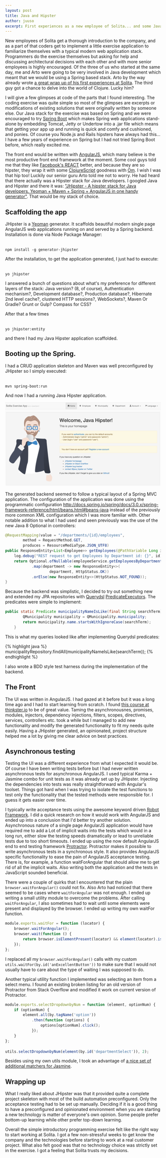 ```yaml
---
layout: post
title: Java and Hipster
author: juuso
excerpt: First experiences as a new employee of Solita... and some Java Hipsterism
---
```


New employees of Solita get a thorough introduction to the company, and as a part of that coders get to implement a little exercise application to familiarize themselves with a typical modern web application stack. Programmers do the exercise themselves but asking for help and discussing architectural decisions with each other and with more senior employees is highly encouraged. Of the three of us who started at the same day, me and Arto were going to be very involved in Java development which meant that we would be using a Spring based stack. Arto by the way already wrote [a great wrap up of his first experiences at Solita](http://dev.solita.fi/2015/02/16/microservices.html). The third guy got a chance to delve into the world of Clojure. Lucky him?

I will give a few glimpses at code of the parts that I found interesting. The coding exercise was quite simple so most of the glimpses are excerpts or modifications of existing solutions that were originally written by someone else. Our Java stack for the exercise was based on Spring and we were encouraged to try [Spring Boot](http://projects.spring.io/spring-boot/) which makes Spring web applications stand-alone by embedding Tomcat, Jetty or Undertow into a .jar file which means that getting your app up and running is quick and comfy and cushioned, and ponies. Of course you Node.js and Rails hipsters have always had this... I have a few years of experience on Spring but I had not tried Spring Boot before, which really excited me.

The front end would be written with [AngularJS](https://angularjs.org), which many believe is the most productive front end framework at the moment. Some cool guys told me that they like [Facebook's REACT](http://facebook.github.io/react/) better, and because they are so hipster, they wrap it with some [ClojureScript](https://github.com/clojure/clojurescript) goodness with [Om](https://github.com/omcljs/om). I wish I was that hip too! Luckily our senior guru Arto told me not to worry. He had heard that there actually was a Hipster stack for Java developers. I googled Java and Hipster and there it was: ["JHipster - A hipster stack for Java developers. Yeoman + Maven + Spring + AngularJS in one handy generator"](https://jhipster.github.io/). That would be my stack of choice.

## Scaffolding the app

JHipster is a [Yeoman](http://yeoman.io) generator. It scaffolds beautiful modern single page AngularJS web applications running on and served by a Spring backend. Installation is done via Node Package Manager:

<code>
npm install -g generator-jhipster
</code>

After the installation, to get the application generated, I just had to execute:

<code>
yo jhipster
</code>

I answered a bunch of questions about what's my preference for different layers of the stack: Java version? (8, of course), Authentication mechanism?, Development database?, Production database?, Hibernate 2nd level cache?, clustered HTTP sessions?, WebSockets?, Maven Or Gradle? Grunt or Gulp? Compass for CSS?

After that a few times

<code>
yo jhipster:entity
</code>

and there I had my Java Hipster application scaffolded.

## Booting up the Spring.

I had a CRUD application skeleton and Maven was well preconfigured by JHipster so I simply executed:

<code>
mvn spring-boot:run
</code>

And now I had a running Java Hipster application.

![Java Hipster](/img/java-and-hipster/hipapp.png)

The generated backend seemed to follow a typical layout of a Spring MVC application. The configuration of the application was done using the programmatic configuration http://docs.spring.io/spring/docs/3.0.x/spring-framework-reference/html/beans.html#beans-java instead of the previously more common XML configuration which I was more familiar with. Other notable addition to what I had used and seen previously was the use of the new Java 8 Optional in controllers:

```java
@RequestMapping(value = "/departments/{id}/employees",
        method = RequestMethod.GET,
        produces = ResourceMediaType.JSON_UTF8)
public ResponseEntity<List<Employee>> getEmployees(@PathVariable Long id) {
    log.debug("REST request to get Employees by Department id: {}", id);
    return Optional.ofNullable(employeeService.getEmployeesByDepartmentId(id))
            .map(department -> new ResponseEntity<>(
                    department, HttpStatus.OK))
            .orElse(new ResponseEntity<>(HttpStatus.NOT_FOUND));
}
```

Because the backend was simplistic, I decided to try out something new and extended my JPA repositories with [Querydsl](http://www.querydsl.com/) [PredicateExecutors]( http://www.petrikainulainen.net/programming/spring-framework/spring-data-jpa-tutorial-part-five-querydsl/). The predicates were simple to implement:

```java
public static Predicate municipalityNameIsLike(final String searchTerm) {
        QMunicipality municipality = QMunicipality.municipality;
        return municipality.name.startsWithIgnoreCase(searchTerm);
    }
```

This is what my queries looked like after implementing Querydsl predicates:

{% highlight java %}
municipalityRepository.findAll(municipalityNameIsLike(searchTerm));
{% endhighlight %}

I also wrote a BDD style test harness during the implementation of the backend.

## The Front

The UI was written in AngularJS. I had gazed at it before but it was a long time ago and I had to start learning from scratch. I found [this course at thinkster.io](https://thinkster.io/a-better-way-to-learn-angularjs/) to be of great value. Taming the asynchronousnes, promises, modules, injectors, dependency injections, filters, scopes, directives, services, controllers etc. took a while but I managed to add new functionality and modify the generated functionality to fit my needs quite easily. Having a JHipster generated, an opinionated, project structure helped me a lot by giving me clear advice on best practices.

## Asynchronous testing

Testing the UI was a different experience from what I expected it would be. Of course I have been writing tests before but I had never written asynchronous tests for asynchronous AngularJS. I used typical Karma + Jasmine combo for unit tests as it was already set up by JHipster. Injecting the dependencies into tests was really straightforward with Angular's toolset. Things got hard when I was trying to isolate the test functions to test only the functionality that the tested methods were responsible for. I guess it gets easier over time.

I typically write acceptance tests using the awesome keyword driven [Robot Framework](http://robotframework.org). I did a quick research on how it would work with AngularJS and ended up into a conclusion that I'd better try another solution. Asynchronous nature of a single page AngularJS application would have required me to add a Lot of implicit waits into the tests which would in a long run, either slow the testing speeds dramatically or lead to unreliable tests due to too short timeouts. I ended up using the now default AngularJS end to end testing framework [Protractor](http://angular.github.io/protractor). Protractor makes it possible to write asynchronous tests in a synchronous style. It also provides AngularJS specific functionality to ease the pain of AngularJS acceptance testing. There is, for example, a function waitForAngular that should allow me to get rid of all the implicit waits. Also writing both the application and the tests in JavaScript sounded beneficial.

There were a couple of quirks that I encountered that the plain `browser.waitForAngular()` could not fix. Also Arto had noticed that there seemed to be cases where `waitForAngular` was not enough. I ended up writing a small utility module to overcome the problems. After calling `waitForAngular`, I also sometimes had to wait until some elements were present and displayed by the browser. I ended up writing my own waitFor function.

```javascript
module.exports.waitFor = function (locator) {
    browser.waitForAngular();
    browser.wait(function () {
        return browser.isElementPresent(locator) && element(locator).isDisplayed();
    });
};

```

I replaced all my `browser.waitForAngular()` calls with my custom `utils.waitFor(by.id('anExcellentButton'))` to make sure that I would not usually have to care about the type of waiting I was supposed to do.

Another typical utility function I implemented was selecting an item from a select menu. I found an existing broken listing for an old version of Protractor from Stack Overflow and modified it work on current version of Protractor.

```javascript
module.exports.selectDropdownbyNum = function (element, optionNum) {
    if (optionNum) {
        element.all(by.tagName('option'))
            .then(function (options) {
                options[optionNum].click();
            });
    }
};

utils.selectDropdownbyNum(element(by.id('departmentSelect')), 2);
```

Besides using my own utils module, I took an advantage of [a nice set of additional matchers for Jasmine](https://github.com/JamieMason/Jasmine-Matchers).

## Wrapping up

What I really liked about JHipster was that it provided quite a complete project skeleton with most of the build automation preconfigured. Only the acceptance testing had to be set up manually. Deciding if it is a good thing to have a preconfigured and opinionated environment when you are starting a new technology is matter of everyone's own opinion. Some people prefer bottom-up learning while other prefer top-down learning.

Overall the simple introductory programming exercise felt like the right way to start working at Solita. I got a few non-stressful weeks to get know the company and the technologies before starting to work at a real customer project. What also felt good was that no technology choice was strictly set in the exercise. I got a feeling that Solita trusts my decisions.

